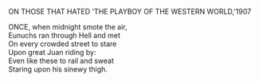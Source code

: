 ON THOSE THAT HATED 'THE PLAYBOY OF THE WESTERN WORLD,'1907  
  
ONCE, when midnight smote the air,  
Eunuchs ran through Hell and met  
On every crowded street to stare  
Upon great Juan riding by:  
Even like these to rail and sweat  
Staring upon his sinewy thigh.  
